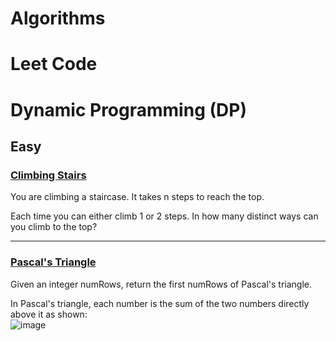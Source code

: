 # Algorithms
# Leet Code

# Dynamic Programming (DP)

## Easy

### [**Climbing Stairs**](https://github.com/AdamAdham/Algorithms/blob/main/Climb%20Stairs)
You are climbing a staircase. It takes n steps to reach the top.

Each time you can either climb 1 or 2 steps. In how many distinct ways can you climb to the top?

---

### [Pascal's Triangle](https://github.com/AdamAdham/Algorithms/blob/main/Pascal's%20Triangle.py)
Given an integer numRows, return the first numRows of Pascal's triangle.

In Pascal's triangle, each number is the sum of the two numbers directly above it as shown:<br>
![image](https://github.com/user-attachments/assets/d6ebb2a9-f321-4920-97a3-575eed5d94cd)
